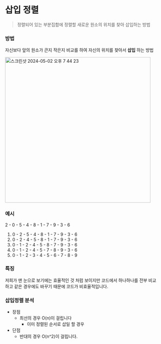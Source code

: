 # 삽입 정렬

> 정렬되어 있는 부분집합에 정렬할 새로운 원소의 위치를 찾아 삽입하는 방법
> 

### 방법

자신보다 앞의 원소가 큰지 작은지 비교를 하여 자신의 위치를 찾아서 **삽입** 하는 방법

<img width="475" alt="스크린샷 2024-05-02 오후 7 44 23" src="https://github.com/jjunhaa0211/Algorithm-Junha/assets/102890390/258cdc74-6b1a-48de-9a18-3012eb4a230b">

### 예시

2 - 0 - 5 - 4 - 8 - 1 - 7 - 9 - 3 - 6

1. 0 - 2 - 5 - 4 - 8 - 1 - 7 - 9 - 3 - 6
2. 0 - 2 - 4 - 5 - 8 - 1 - 7 - 9 - 3 - 6
3. 0 - 1 - 2 - 4 - 5 - 8 - 7 - 9 - 3 - 6
4. 0 - 1 - 2 - 4 - 5 - 7 - 8 - 9 - 3 - 6
5. 0 - 1 - 2 - 3 - 4 - 5 - 6 - 7 - 8 - 9

### 특징

저희가 맨 눈으로 보기에는 효율적인 것 처럼 보이지만 코드에서 하나하나를 전부 비교하고 같은 경우에도 바꾸기 때문에 코드가 비효율적입니다.

### 삽입정렬 분석

- 장점
    - 최선의 경우 O(n)이 걸립니다
        - 이미 정렬된 순서로 삽일 할 경우
- 단점
    - 반대의 경우 O(n^2)이 걸립니다.
